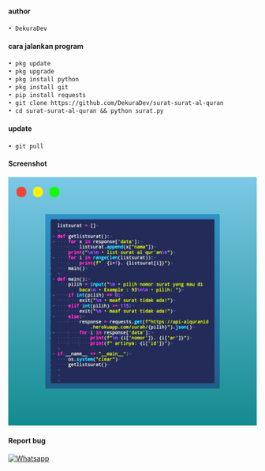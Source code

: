 #### author
```
• DekuraDev
```
#### cara jalankan program
```
• pkg update
• pkg upgrade
• pkg install python
• pkg install git
• pip install requests
• git clone https://github.com/DekuraDev/surat-surat-al-quran
• cd surat-surat-al-quran && python surat.py
```
#### update 
```
• git pull
```
#### Screenshot
![foto](https://github.com/DekuraDev/surat-surat-al-quran/blob/main/screenshot.png)

#### Report bug

[![Whatsapp](https://img.shields.io/badge/Whatsapp-Message-green?style=for-the-badge&logo=Whatsapp)](https://wa.me/+6281567607136)
